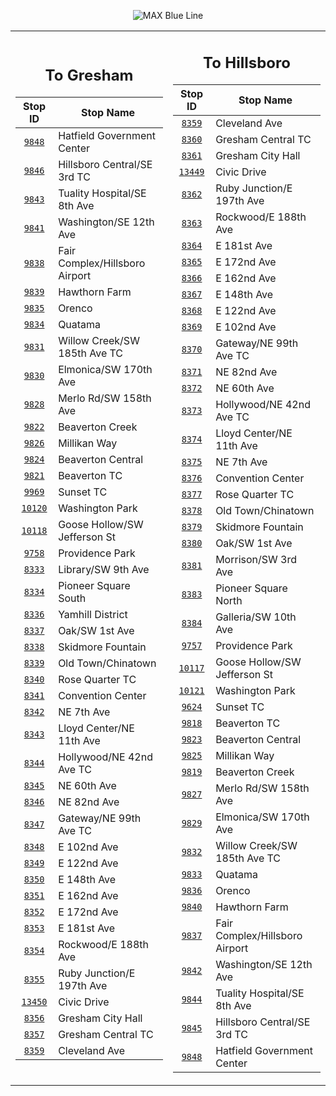 <div align="center">

![MAX Blue Line](https://placehold.co/820x100/084C8D/fff?text=Route+100+%28MAX+Blue+Line%29&font=montserrat)

<table>
<tr>
<td align="center" width=410>

## To Gresham

| Stop ID                                                                                         | Stop Name                      |
| :---------------------------------------------------------------------------------------------: | ------------------------------ |
| [`9848`](https://www.google.com/maps/search/?api=1&query=45.522204%2C-122.991022)               | Hatfield Government Center     |
| [`9846`](https://www.google.com/maps/search/?api=1&query=45.5213572763735%2C-122.984925948157)  | Hillsboro Central/SE 3rd TC    |
| [`9843`](https://www.google.com/maps/search/?api=1&query=45.5212880911494%2C-122.978016886765)  | Tuality Hospital/SE 8th Ave    |
| [`9841`](https://www.google.com/maps/search/?api=1&query=45.5211018165295%2C-122.969152056168)  | Washington/SE 12th Ave         |
| [`9838`](https://www.google.com/maps/search/?api=1&query=45.5270414684259%2C-122.945808297437)  | Fair Complex/Hillsboro Airport |
| [`9839`](https://www.google.com/maps/search/?api=1&query=45.5300119612249%2C-122.930380448947)  | Hawthorn Farm                  |
| [`9835`](https://www.google.com/maps/search/?api=1&query=45.5302571085505%2C-122.91546714289)   | Orenco                         |
| [`9834`](https://www.google.com/maps/search/?api=1&query=45.5230819209294%2C-122.888511243954)  | Quatama                        |
| [`9831`](https://www.google.com/maps/search/?api=1&query=45.5171174920948%2C-122.869873935386)  | Willow Creek/SW 185th Ave TC   |
| [`9830`](https://www.google.com/maps/search/?api=1&query=45.5097774129615%2C-122.851193099342)  | Elmonica/SW 170th Ave          |
| [`9828`](https://www.google.com/maps/search/?api=1&query=45.5050577818671%2C-122.841871858462)  | Merlo Rd/SW 158th Ave          |
| [`9822`](https://www.google.com/maps/search/?api=1&query=45.5002487633061%2C-122.832785421455)  | Beaverton Creek                |
| [`9826`](https://www.google.com/maps/search/?api=1&query=45.4951024629297%2C-122.821238158151)  | Millikan Way                   |
| [`9824`](https://www.google.com/maps/search/?api=1&query=45.4905011004336%2C-122.806766167497)  | Beaverton Central              |
| [`9821`](https://www.google.com/maps/search/?api=1&query=45.4916963655044%2C-122.801200432586)  | Beaverton TC                   |
| [`9969`](https://www.google.com/maps/search/?api=1&query=45.5100981340042%2C-122.780756760901)  | Sunset TC                      |
| [`10120`](https://www.google.com/maps/search/?api=1&query=45.5106531269153%2C-122.71633983488)  | Washington Park                |
| [`10118`](https://www.google.com/maps/search/?api=1&query=45.5179893728857%2C-122.693543601956) | Goose Hollow/SW Jefferson St   |
| [`9758`](https://www.google.com/maps/search/?api=1&query=45.5213214834868%2C-122.689886441539)  | Providence Park                |
| [`8333`](https://www.google.com/maps/search/?api=1&query=45.5191601075814%2C-122.681620407491)  | Library/SW 9th Ave             |
| [`8334`](https://www.google.com/maps/search/?api=1&query=45.5184955248011%2C-122.679145330676)  | Pioneer Square South           |
| [`8336`](https://www.google.com/maps/search/?api=1&query=45.5171526299949%2C-122.674171902776)  | Yamhill District               |
| [`8337`](https://www.google.com/maps/search/?api=1&query=45.5202804596563%2C-122.672146424037)  | Oak/SW 1st Ave                 |
| [`8338`](https://www.google.com/maps/search/?api=1&query=45.5230954685995%2C-122.671256313655)  | Skidmore Fountain              |
| [`8339`](https://www.google.com/maps/search/?api=1&query=45.5251796242201%2C-122.671353185505)  | Old Town/Chinatown             |
| [`8340`](https://www.google.com/maps/search/?api=1&query=45.5300567999826%2C-122.66491664178)   | Rose Quarter TC                |
| [`8341`](https://www.google.com/maps/search/?api=1&query=45.5300519305776%2C-122.661907990664)  | Convention Center              |
| [`8342`](https://www.google.com/maps/search/?api=1&query=45.5300550506696%2C-122.657740001116)  | NE 7th Ave                     |
| [`8343`](https://www.google.com/maps/search/?api=1&query=45.5300671719759%2C-122.65363838177)   | Lloyd Center/NE 11th Ave       |
| [`8344`](https://www.google.com/maps/search/?api=1&query=45.532772097942%2C-122.620708267355)   | Hollywood/NE 42nd Ave TC       |
| [`8345`](https://www.google.com/maps/search/?api=1&query=45.5287635644905%2C-122.602703268868)  | NE 60th Ave                    |
| [`8346`](https://www.google.com/maps/search/?api=1&query=45.5332206411059%2C-122.577794357852)  | NE 82nd Ave                    |
| [`8347`](https://www.google.com/maps/search/?api=1&query=45.5302691055218%2C-122.563577524511)  | Gateway/NE 99th Ave TC         |
| [`8348`](https://www.google.com/maps/search/?api=1&query=45.5225801194716%2C-122.557313657626)  | E 102nd Ave                    |
| [`8349`](https://www.google.com/maps/search/?api=1&query=45.5224471468643%2C-122.536798921015)  | E 122nd Ave                    |
| [`8350`](https://www.google.com/maps/search/?api=1&query=45.5222365245086%2C-122.509687039942)  | E 148th Ave                    |
| [`8351`](https://www.google.com/maps/search/?api=1&query=45.5221210203267%2C-122.495466997831)  | E 162nd Ave                    |
| [`8352`](https://www.google.com/maps/search/?api=1&query=45.5220482901345%2C-122.485172754395)  | E 172nd Ave                    |
| [`8353`](https://www.google.com/maps/search/?api=1&query=45.5219320313549%2C-122.476142694649)  | E 181st Ave                    |
| [`8354`](https://www.google.com/maps/search/?api=1&query=45.520397604478%2C-122.470536524832)   | Rockwood/E 188th Ave           |
| [`8355`](https://www.google.com/maps/search/?api=1&query=45.5155765937111%2C-122.459174475012)  | Ruby Junction/E 197th Ave      |
| [`13450`](https://www.google.com/maps/search/?api=1&query=45.5079717219104%2C-122.441301600866) | Civic Drive                    |
| [`8356`](https://www.google.com/maps/search/?api=1&query=45.505687425517%2C-122.435826336782)   | Gresham City Hall              |
| [`8357`](https://www.google.com/maps/search/?api=1&query=45.502472966173%2C-122.426643405794)   | Gresham Central TC             |
| [`8359`](https://www.google.com/maps/search/?api=1&query=45.5017723342339%2C-122.418449726735)  | Cleveland Ave                  |

</td>
<td align="center" width=410>

## To Hillsboro

| Stop ID                                                                                         | Stop Name                      |
| :---------------------------------------------------------------------------------------------: | ------------------------------ |
| [`8359`](https://www.google.com/maps/search/?api=1&query=45.5017723342339%2C-122.418449726735)  | Cleveland Ave                  |
| [`8360`](https://www.google.com/maps/search/?api=1&query=45.5027048597305%2C-122.427348083366)  | Gresham Central TC             |
| [`8361`](https://www.google.com/maps/search/?api=1&query=45.5059809966741%2C-122.436284812825)  | Gresham City Hall              |
| [`13449`](https://www.google.com/maps/search/?api=1&query=45.5082925858757%2C-122.441843251073) | Civic Drive                    |
| [`8362`](https://www.google.com/maps/search/?api=1&query=45.516502040044%2C-122.461119428588)   | Ruby Junction/E 197th Ave      |
| [`8363`](https://www.google.com/maps/search/?api=1&query=45.5207233790928%2C-122.471092945915)  | Rockwood/E 188th Ave           |
| [`8364`](https://www.google.com/maps/search/?api=1&query=45.5220645756665%2C-122.478074040133)  | E 181st Ave                    |
| [`8365`](https://www.google.com/maps/search/?api=1&query=45.5221400538572%2C-122.487140217377)  | E 172nd Ave                    |
| [`8366`](https://www.google.com/maps/search/?api=1&query=45.5222351970517%2C-122.497431740365)  | E 162nd Ave                    |
| [`8367`](https://www.google.com/maps/search/?api=1&query=45.5223435058001%2C-122.511614417374)  | E 148th Ave                    |
| [`8368`](https://www.google.com/maps/search/?api=1&query=45.5225560348638%2C-122.538703552019)  | E 122nd Ave                    |
| [`8369`](https://www.google.com/maps/search/?api=1&query=45.5226911012391%2C-122.559244326754)  | E 102nd Ave                    |
| [`8370`](https://www.google.com/maps/search/?api=1&query=45.530839025141%2C-122.563626896073)   | Gateway/NE 99th Ave TC         |
| [`8371`](https://www.google.com/maps/search/?api=1&query=45.5334782038965%2C-122.578437295634)  | NE 82nd Ave                    |
| [`8372`](https://www.google.com/maps/search/?api=1&query=45.5284911659404%2C-122.603341898276)  | NE 60th Ave                    |
| [`8373`](https://www.google.com/maps/search/?api=1&query=45.5329565531532%2C-122.621366792078)  | Hollywood/NE 42nd Ave TC       |
| [`8374`](https://www.google.com/maps/search/?api=1&query=45.5301463713758%2C-122.654334508265)  | Lloyd Center/NE 11th Ave       |
| [`8375`](https://www.google.com/maps/search/?api=1&query=45.53015%2C-122.658277)                | NE 7th Ave                     |
| [`8376`](https://www.google.com/maps/search/?api=1&query=45.530137848543%2C-122.662539549115)   | Convention Center              |
| [`8377`](https://www.google.com/maps/search/?api=1&query=45.5302353512818%2C-122.66555734012)   | Rose Quarter TC                |
| [`8378`](https://www.google.com/maps/search/?api=1&query=45.5246953346089%2C-122.671466795694)  | Old Town/Chinatown             |
| [`8379`](https://www.google.com/maps/search/?api=1&query=45.5228727583101%2C-122.671390260638)  | Skidmore Fountain              |
| [`8380`](https://www.google.com/maps/search/?api=1&query=45.5198597205757%2C-122.672522992326)  | Oak/SW 1st Ave                 |
| [`8381`](https://www.google.com/maps/search/?api=1&query=45.5181811277907%2C-122.675385866199)  | Morrison/SW 3rd Ave            |
| [`8383`](https://www.google.com/maps/search/?api=1&query=45.5192530913679%2C-122.679474777158)  | Pioneer Square North           |
| [`8384`](https://www.google.com/maps/search/?api=1&query=45.5199099188694%2C-122.681918753514)  | Galleria/SW 10th Ave           |
| [`9757`](https://www.google.com/maps/search/?api=1&query=45.521832999998%2C-122.68981599998)    | Providence Park                |
| [`10117`](https://www.google.com/maps/search/?api=1&query=45.5182356297709%2C-122.694089417009) | Goose Hollow/SW Jefferson St   |
| [`10121`](https://www.google.com/maps/search/?api=1&query=45.510661324633%2C-122.717244395707)  | Washington Park                |
| [`9624`](https://www.google.com/maps/search/?api=1&query=45.5103834911766%2C-122.781299103305)  | Sunset TC                      |
| [`9818`](https://www.google.com/maps/search/?api=1&query=45.4913303686551%2C-122.801723195359)  | Beaverton TC                   |
| [`9823`](https://www.google.com/maps/search/?api=1&query=45.4904249498466%2C-122.807441381743)  | Beaverton Central              |
| [`9825`](https://www.google.com/maps/search/?api=1&query=45.4954211232751%2C-122.821805929724)  | Millikan Way                   |
| [`9819`](https://www.google.com/maps/search/?api=1&query=45.5005843177686%2C-122.833325448821)  | Beaverton Creek                |
| [`9827`](https://www.google.com/maps/search/?api=1&query=45.505398884013%2C-122.842423579432)   | Merlo Rd/SW 158th Ave          |
| [`9829`](https://www.google.com/maps/search/?api=1&query=45.5101335586911%2C-122.851732209868)  | Elmonica/SW 170th Ave          |
| [`9832`](https://www.google.com/maps/search/?api=1&query=45.517375259177%2C-122.870517927838)   | Willow Creek/SW 185th Ave TC   |
| [`9833`](https://www.google.com/maps/search/?api=1&query=45.5233194229215%2C-122.889131375697)  | Quatama                        |
| [`9836`](https://www.google.com/maps/search/?api=1&query=45.5302983625332%2C-122.916198426399)  | Orenco                         |
| [`9840`](https://www.google.com/maps/search/?api=1&query=45.5299206129352%2C-122.931119810485)  | Hawthorn Farm                  |
| [`9837`](https://www.google.com/maps/search/?api=1&query=45.5269236271043%2C-122.946499150393)  | Fair Complex/Hillsboro Airport |
| [`9842`](https://www.google.com/maps/search/?api=1&query=45.5212310664826%2C-122.969867228068)  | Washington/SE 12th Ave         |
| [`9844`](https://www.google.com/maps/search/?api=1&query=45.5213148538066%2C-122.978728435998)  | Tuality Hospital/SE 8th Ave    |
| [`9845`](https://www.google.com/maps/search/?api=1&query=45.5214311941348%2C-122.985652551304)  | Hillsboro Central/SE 3rd TC    |
| [`9848`](https://www.google.com/maps/search/?api=1&query=45.522204%2C-122.991022)               | Hatfield Government Center     |

</td>
</tr>
</table>

</div>
